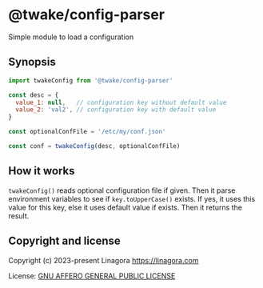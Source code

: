 # @twake/config-parser

Simple module to load a configuration

## Synopsis

```js
import twakeConfig from '@twake/config-parser'

const desc = {
  value_1: null,   // configuration key without default value
  value_2: 'val2', // configuration key with default value
}

const optionalConfFile = '/etc/my/conf.json'

const conf = twakeConfig(desc, optionalConfFile)
```

## How it works

`twakeConfig()` reads optional configuration file if given. Then
it parse environment variables to see if `key.toUpperCase()` exists.
If yes, it uses this value for this key, else it uses default value
if exists.
Then it returns the result.

## Copyright and license

Copyright (c) 2023-present Linagora <https://linagora.com>

License: [GNU AFFERO GENERAL PUBLIC LICENSE](https://ci.linagora.com/publicgroup/oss/twake/tom-server/-/blob/master/LICENSE)
